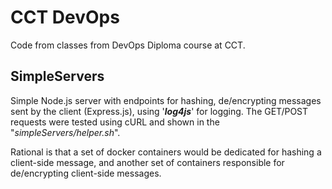 # CCT DevOps
Code from classes from DevOps Diploma course at CCT.


## SimpleServers
Simple Node.js server with endpoints for hashing, de/encrypting messages sent by the client (Express.js), using '***log4js***' for logging.
The GET/POST requests were tested using cURL and shown in the "*simpleServers/helper.sh*".

Rational is that a set of docker containers would be dedicated for hashing a client-side message, and another set of containers responsible for de/encrypting client-side messages.
